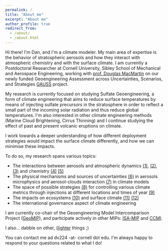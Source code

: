 ```yaml
---
permalink: /
title: "About me"
excerpt: "About me"
author_profile: true
redirect_from: 
  - /about/
  - /about.html
---
```


Hi there! I'm Dan, and I'm a climate modeler. My main area of expertise is the behavior of stratospheric aerosols and how they interact with atmospheric chemistry and with the surface climate. I am currently a Postdoctoral Researcher at Cornell University, Sibley School of Mechanical and Aerospace Engineering, working with [prof. Douglas MacMartin](https://sites.coecis.cornell.edu/douglas/) on our newly funded Geoengineering Assessment across Uncertainties, Scenarios, and Strategies [GAUSS](https://sites.coecis.cornell.edu/douglas/research/) project.

My research is currently focused on studying Sulfate Geoengineering, a form of climate engineering that aims to reduce surface temperatures by means of injecting sulfate precursors in the stratosphere in order to reflect a small part of the incoming solar radiation and thus reduce global temperatures. I'm also interested in other climate engineering methods (Marine Cloud Brightening, Cirrus Thinning) and I continue studying the effect of past and present volcanic eruptions on climate.

I work towards a deeper understanding of how different deployment strategies would impact the surface climate differently, and how we can minimise these impacts. 

To do so, my research spans various topics:  

* The interactions between aerosols and atmospheric dynamics [(1)](https://acp.copernicus.org/articles/18/2787/2018/acp-18-2787-2018.html), [(2)](https://acp.copernicus.org/articles/17/11209/2017/acp-17-11209-2017.html), [(3)](https://acp.copernicus.org/preprints/acp-2020-1104/) and chemistry [(4)](https://agupubs.onlinelibrary.wiley.com/doi/abs/10.1029/2020GL089470?af=R) [(5)](https://www.essoar.org/doi/10.1002/essoar.10504448.1)
* The physical mechanisms and sources of uncertainties [(6)](https://acp.copernicus.org/articles/17/3879/2017/acp-17-3879-2017.html) in aerosols microphysics and aerosol-clouds interaction [(7)](https://acp.copernicus.org/articles/18/14867/2018/acp-18-14867-2018.html) in climate models 
* The space of possible strategies [(8)](https://esd.copernicus.org/articles/11/1051/2020/esd-11-1051-2020.html) for controlling various climate metrics through injections at different locations and times of year [(9)](https://agupubs.onlinelibrary.wiley.com/doi/10.1029/2019GL083680)
* The impacts on ecosystems [(10)](https://iopscience.iop.org/article/10.1088/1748-9326/ab94eb) and surface climate [(11)](https://agupubs.onlinelibrary.wiley.com/doi/10.1029/2019GL085758) [(12)](https://agupubs.onlinelibrary.wiley.com/doi/10.1029/2020GL088337)
* The international governance aspect of climate engineering

I am currently co-chair of the Geoengineering Model Intercomparison Project ([GeoMIP](http://climate.envsci.rutgers.edu/GeoMIP/)), and participate actively in other MIPs: 
[ISA-MIP](http://isamip.eu/home) and [CCMI](https://igacproject.org/activities/CCMI).

I also... dabble on other, ([lighter](https://www.cambridge.org/core/journals/international-journal-of-astrobiology/article/abs/detection-of-preindustrial-societies-on-exoplanets/2F1C14870F756707F4808D2045AAA80C) things ;) 

You can contact me ad dv224 -at- cornell dot edu. I'm always happy to respond to your questions related to what I do!


